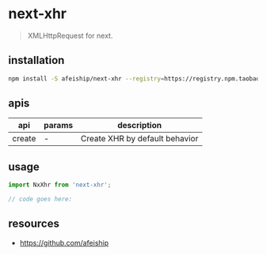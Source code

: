 # next-xhr
> XMLHttpRequest for next.

## installation
```bash
npm install -S afeiship/next-xhr --registry=https://registry.npm.taobao.org
```

## apis
| api    | params | description                    |
| ------ | ------ | ------------------------------ |
| create | -      | Create XHR by default behavior |

## usage
```js
import NxXhr from 'next-xhr';

// code goes here:
```

## resources
- https://github.com/afeiship
